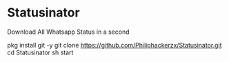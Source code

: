 # Statusinator
Download All Whatsapp Status in a second

pkg install git -y
git clone https://github.com/Philiphackerzx/Statusinator.git
cd Statusinator
sh start
